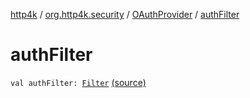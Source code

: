 [http4k](../../index.md) / [org.http4k.security](../index.md) / [OAuthProvider](index.md) / [authFilter](./auth-filter.md)

# authFilter

`val authFilter: `[`Filter`](../../org.http4k.core/-filter/index.md) [(source)](https://github.com/http4k/http4k/blob/master/http4k-security-oauth/src/main/kotlin/org/http4k/security/OAuthProvider.kt#L30)